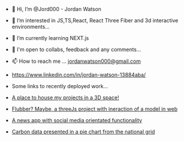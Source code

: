 - 👋 Hi, I’m @Jord000 - Jordan Watson
- 👀 I’m interested in JS,TS,React, React Three Fiber and 3d interactive environments...
- 🌱 I’m currently learning NEXT.js
- 💞️ I'm open to collabs, feedback and any comments...
- 📫 How to reach me ... jordanwatson000@gmail.com
- https://www.linkedin.com/in/jordan-watson-13884aba/

- Some links to recently deployed work...
- [A place to house my projects in a 3D space!](https://jordanwatson.netlify.app/)
- [Flubber? Maybe, a threeJs project with ineraction of a model in web](https://isthisflubber-react3f.netlify.app/)
- [A news app with social media orientated functionality](https://thenewsjw.netlify.app/)
- [Carbon data presented in a pie chart from the national grid](https://carbon-data-pie.netlify.app/)
